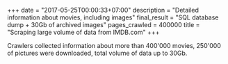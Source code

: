 +++
date = "2017-05-25T00:00:33+07:00"
description = "Detailed information about movies, including images"
final_result = "SQL database dump + 30Gb of archived images"
pages_crawled = 400000
title = "Scraping large volume of data from IMDB.com"
+++

Crawlers collected information about more than 400'000 movies, 250'000 of pictures
were downloaded, total volume of data up to 30Gb.
